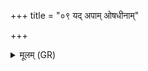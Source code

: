 +++
title = "०९ यद् अपाम् ओषधीनाम्"

+++
<details><summary>मूलम् (GR)</summary>

यद् अपाम् ओषधीनां  
परिंशम् आरिशामहे (…) ॥
</details>